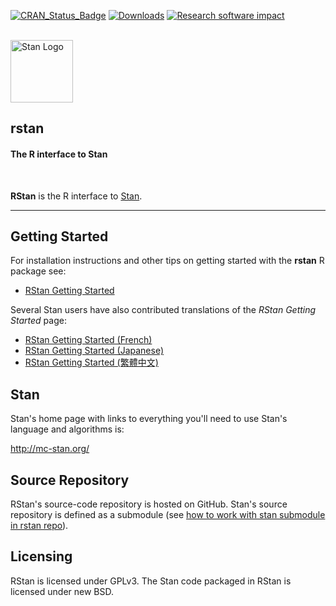 [![CRAN\_Status\_Badge](http://www.r-pkg.org/badges/version/rstan?color=blue)](http://cran.r-project.org/package=rstan)
[![Downloads](http://cranlogs.r-pkg.org/badges/rstan?color=blue)](http://cran.rstudio.com/package=rstan)
[![Research software impact](http://depsy.org/api/package/cran/rstan/badge.svg)](http://depsy.org/package/r/rstan)

<br>

<div style="text-align:left">
<span><a href="http://mc-stan.org">
<img src="https://raw.githubusercontent.com/stan-dev/logos/master/logo_tm.png" width=100 alt="Stan Logo"/> </a><h2><strong>rstan</strong></h2>
<h4>The R interface to Stan</h4></span>
</div>

<br>

**RStan** is the R interface to [Stan](http://mc-stan.org).

---


Getting Started
----------------

For installation instructions and other tips on getting started with 
the __rstan__ R package see:

* [RStan Getting Started](https://github.com/stan-dev/rstan/wiki/RStan-Getting-Started)

Several Stan users have also contributed translations of the _RStan Getting Started_ page:

* [RStan Getting Started (French)](https://github.com/stan-dev/rstan/wiki/RStan-Getting-Started-(Français))
* [RStan Getting Started (Japanese)](https://github.com/stan-dev/rstan/wiki/RStan-Getting-Started-(Japanese))
* [RStan Getting Started (繁體中文)](https://github.com/stan-dev/rstan/wiki/RStan-Getting-Started-(%E7%B9%81%E9%AB%94%E4%B8%AD%E6%96%87))


Stan
---------
Stan's home page with links to everything you'll need to use Stan's language and algorithms is:

<http://mc-stan.org/>


Source Repository
-----------------
RStan's source-code repository is hosted on GitHub.  Stan's source repository is defined as a submodule (see [how to work with stan submodule in rstan repo](https://github.com/stan-dev/rstan/wiki/How-to-work-with-the-stan-submodule-in-rstan-repo%3F)).

Licensing
---------
RStan is licensed under GPLv3.  The Stan code packaged in RStan is licensed under new BSD.
